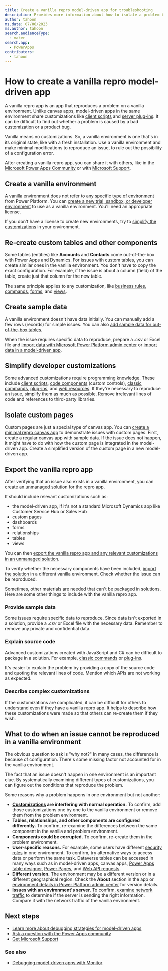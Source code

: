 ```yaml
---
title: Create a vanilla repro model-driven app for troubleshooting
description: Provides more information about how to isolate a problem by reproducing it in a different environment.
author: tahoon
ms.date: 07/06/2023
ms.author: tahoon
search.audienceType: 
  - maker
search.app: 
  - PowerApps
contributors:
  - tahoon
---
```

# How to create a vanilla repro model-driven app

A vanilla repro app is an app that reproduces a problem on a vanilla environment. Unlike canvas apps, model-driven apps in the same environment share customizations like [client scripts](/power-apps/developer/model-driven-apps/client-scripting) and [server plug-ins](/power-apps/developer/data-platform/plug-ins). It can be difficult to find out whether a problem is caused by a bad customization or a product bug.

Vanilla means no customizations. So, a vanilla environment is one that's in its original state, like with a fresh installation. Use a vanilla environment and make minimal modifications to reproduce an issue, to rule out the possibility of a configuration error.

After creating a vanilla repro app, you can share it with others, like in the [Microsoft Power Apps Community](https://powerusers.microsoft.com/t5/Power-Apps-Community/ct-p/PowerApps1) or with [Microsoft Support](https://powerapps.microsoft.com/support/).

## Create a vanilla environment

A vanilla environment does not refer to any specific [type of environment](/power-platform/admin/environments-overview#types-of-environments) from Power Platform. You can [create a new trial, sandbox, or developer environment](/power-platform/admin/create-environment) to use as a vanilla environment. You'll need an appropriate license.

If you don't have a license to create new environments, try to [simplify the customizations](isolate-model-app-issues.md#remove-customizations) in your environment.

## Re-create custom tables and other components

Some tables (entities) like **Accounts** and **Contacts** come out-of-the-box with Power Apps and Dynamics. For issues with custom tables, you can create similar ones in the vanilla environment. You don't have to copy the exact configuration. For example, if the issue is about a column (field) of the table, create just that column for the new table.

The same principle applies to any customization, like [business rules](/power-apps/maker/model-driven-apps/create-business-rules-recommendations-apply-logic-form), [commands](/power-apps/maker/model-driven-apps/command-designer-overview), [forms](/power-apps/maker/model-driven-apps/create-design-forms), and [views](/power-apps/maker/model-driven-apps/create-edit-views).

## Create sample data

A vanilla environment doesn't have data initially. You can manually add a few rows (records) for simple issues. You can also [add sample data for out-of-the-box tables](/power-platform/admin/add-remove-sample-data).

When the issue requires specific data to reproduce, prepare a *.csv* or Excel file and [import data with Microsoft Power Platform admin center](/power-platform/admin/import-data-all-record-types) or [import data in a model-driven app](/power-apps/user/import-data).

## Simplify developer customizations

Some advanced customizations require programming knowledge. These include [client scripts](/power-apps/developer/model-driven-apps/client-scripting), [code components](/power-apps/developer/component-framework/overview) (custom controls), [classic commands](/power-apps/maker/model-driven-apps/command-designer-overview), [plug-ins](/power-apps/developer/data-platform/plug-ins), and [web resources](/power-apps/developer/model-driven-apps/web-resources). If they're necessary to reproduce an issue, simplify them as much as possible. Remove irrelevant lines of code and references to third-party libraries.

## Isolate custom pages

Custom pages are just a special type of canvas app. You can [create a minimal repro canvas app](minimal-canvas-app-repro.md) to demonstrate issues with custom pages. First, create a regular canvas app with sample data. If the issue does not happen, it might have to do with how the custom page is integrated in the model-driven app. Create a simplified version of the custom page in a new model-driven app.

## Export the vanilla repro app

After verifying that an issue also exists in a vanilla environment, you can [create an unmanaged solution](/power-apps/maker/data-platform/create-solution) for the repro app.

It should include relevant customizations such as:

- the model-driven app, if it's not a standard Microsoft Dynamics app like Customer Service Hub or Sales Hub
- custom pages
- dashboards
- forms
- relationships
- tables
- views

You can then [export the vanilla repro app and any relevant customizations in an unmanaged solution](/power-apps/maker/data-platform/export-solutions).

To verify whether the necessary components have been included, [import the solution](/power-apps/maker/data-platform/import-update-export-solutions) in a different vanilla environment. Check whether the issue can be reproduced.

Sometimes, other materials are needed that can't be packaged in solutions. Here are some other things to include with the vanilla repro app.

### Provide sample data

Some issues require specific data to reproduce. Since data isn't exported in a solution, provide a *.csv* or Excel file with the necessary data. Remember to remove any private and confidential data.

### Explain source code

Advanced customizations created with JavaScript and C# can be difficult to package in a solution. For example, [classic commands](/power-apps/maker/model-driven-apps/command-designer-overview) or [plug-ins](/power-apps/developer/data-platform/plug-ins).

It's easier to explain the problem by providing a copy of the source code and quoting the relevant lines of code. Mention which APIs are not working as expected.

### Describe complex customizations

If the customizations are complicated, it can be difficult for others to understand even if they have a vanilla repro app. It helps to describe how these customizations were made so that others can re-create them if they wish.

## What to do when an issue cannot be reproduced in a vanilla environment

The obvious question to ask is "why not?" In many cases, the difference is because of configuration. There's some missing factor not accounted for in the vanilla environment.

The fact that an issue doesn't happen in one environment is an important clue. By systematically examining different types of customizations, you can figure out the conditions that reproduce the problem.

Some reasons why a problem happens in one environment but not another:
* **[Customizations](isolate-model-app-issues.md#remove-customizations) are interfering with normal operation.** To confirm, add those customizations one by one to the vanilla environment or remove them from the problem environment.
* **Tables, relationships, and other components are configured differently.** To confirm, re-examine the differences between the same component in the vanilla and problem environment.
* **Components could be corrupted.** To confirm, re-create them in the problem environment.
* **User-specific reasons.** For example, some users have different [security roles](/power-platform/admin/security-roles-privileges) in one environment. To confirm, try alternative ways to access data or perform the same task. Dataverse tables can be accessed in many ways such as in model-driven apps, canvas apps, [Power Apps table designer](/power-apps/maker/canvas-apps/create-edit-tables), [Power Pages](/power-pages/introduction), and [Web API requests](/power-apps/developer/data-platform/webapi/query-data-web-api).
* **Different version.** The environment may be a different version or in a different geographical region. Check the **About** section in the app or [environment details in Power Platform admin center](/power-platform/admin/environments-overview#environment-details) for version details.
* **Issues with an environment's server.** To confirm, [examine network traffic](isolate-model-app-issues.md#find-out-if-the-issue-occurs-when-getting-data-or-showing-data) to determine if the server is sending the right information. Compare it with the network traffic of the vanilla environment.

## Next steps

- [Learn more about debugging strategies for model-driven apps](isolate-model-app-issues.md)
- [Ask a question with the Power Apps community](https://powerusers.microsoft.com/t5/Power-Apps-Community/ct-p/PowerApps1)
- [Get Microsoft Support](https://powerapps.microsoft.com/support/)

### See also

- [Debugging model-driven apps with Monitor](/power-apps/maker/monitor-modelapps)
